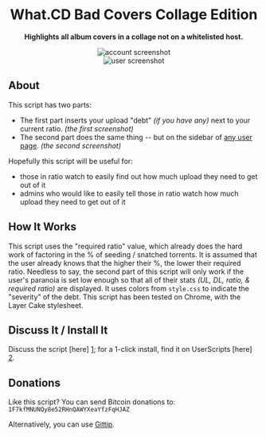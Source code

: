 <h1 align="center">What.CD Bad Covers Collage Edition</h1>

<p align="center"><b>Highlights all album covers in a collage not on a whitelisted host.</b></p>

<p align="center">
  <img src="https://raw.github.com/Wingman4l7/debtcalc/master/debtcalc_my.png" alt="account screenshot"/>
<BR>
  <img src="https://raw.github.com/Wingman4l7/debtcalc/master/debtcalc_user.png" alt="user screenshot"/>
</p>

About
-----
This script has two parts:

  - The first part inserts your upload "debt" *(if you have any)* next to your current ratio. *(the first screenshot)* 
  - The second part does the same thing -- but on the sidebar of <u>any user page</u>. *(the second screenshot)*

Hopefully this script will be useful for:

  - those in ratio watch to easily find out how much upload they need to get out of it
  - admins who would like to easily tell those in ratio watch how much upload they need to get out of it

How It Works
------------
This script uses the "required ratio" value, which already does the hard work of factoring in the % of seeding / snatched torrents. It is assumed that the user already knows that the higher their %, the lower their required ratio. Needless to say, the second part of this script will only work if the user's paranoia is set low enough so that all of their stats *(UL, DL, ratio, & required ratio)* are displayed. It uses colors from `style.css` to indicate the "severity" of the debt.
This script has been tested on Chrome, with the Layer Cake stylesheet.

Discuss It / Install It
-----------------------
Discuss the script [here] [1]; for a 1-click install, find it on UserScripts [here] [2].

  [1]: https://what.cd/forums.php?action=viewthread&threadid=171416
  [2]: http://userscripts.org/scripts/show/162954

Donations
---------
Like this script?  You can send Bitcoin donations to: `1F7kfMNUNQy8e52RHnQAWYXeaYfzFqHJAZ`

Alternatively, you can use [Gittip](https://www.gittip.com/Wingman4l7/).
